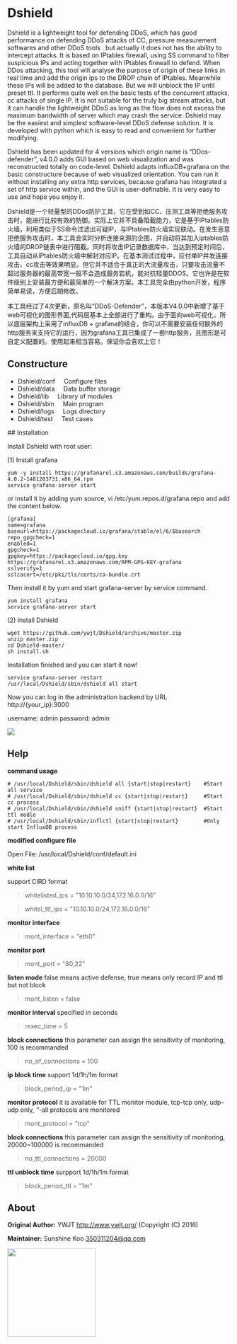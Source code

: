 # Dshield

Dshield is a lightweight tool for defending DDoS, which has good performance on defending DDoS attacks of CC, pressure measurement softwares and other DDoS tools . but actually it does not has the ability to intercept attacks. It is based on IPtables firewall, using SS command to filter suspicious IPs and acting together with IPtables firewall to defend. When DDos attacking, this tool will analyse the purpose of origin of these links in real time and add the origin ips to the DROP chain of IPtables. Meanwhile these IPs will be added to the database. But we will unblock the IP until preset ttl. It performs quite well on the basic tests of the concurrent attacks, cc attacks of single IP. It is not suitable for the truly big stream attacks, but it can handle the lightweight DDoS as long as the flow does not excess the maximum bandwidth of server which may crash the service. Dshield may be the easiest and simplest software-level DDoS defense solution. It is developed with python which is easy to read and convenient for further modifying.

Dshield has been updated for 4 versions which origin name is “DDos-defender”, v4.0.0 adds GUI based on web visualization and was reconstructed totally on code-level. Dshield adapts influxDB+grafana on the basic constructure because of web visualized orientation. You can run it without installing any extra http services, because grafana has integrated a set of http service within, and the GUI is user-definable. It is very easy to use and hope you enjoy it. 

Dshield是一个轻量型的DDos防护工具，它在受到如CC、压测工具等拒绝服务攻击时，能进行比较有效的防御。实际上它并不具备阻截能力，它是基于IPtables防火墙，利用类似于SS命令过滤出可疑IP，与IPtables防火墙实现联动。在发生恶意拒绝服务攻击时，本工具会实时分析连接来源的企图，并自动将其加入iptables防火墙的DROP链表中进行阻截。同时将攻击IP记录数据库中，当达到预定时间后，工具自动从IPtables防火墙中解封对应IP。在基本测试过程中，应付单IP并发连接攻击、cc攻击等效果明显。但它并不适合于真正的大流量攻击，只要攻击流量不超过服务器的最高带宽一般不会造成服务宕机，能对抗轻量DDOS。它也许是在软件级别上安装最方便和最简单的一个解决方案。本工具完全由python开发，程序简单易读，方便后期修改。

本工具经过了4次更新，原名叫“DDoS-Defender”，本版本V4.0.0中新增了基于web可视化的图形界面,代码层基本上全部进行了重构。由于面向web可视化，所以底层架构上采用了influxDB + grafana的结合，你可以不需要安装任何额外的http服务来支持它的运行，因为grafana工具已集成了一套http服务，且图形是可自定义配置的。使用起来相当容易。保证你会喜欢上它！

## Constructure
* Dshield/conf     Configure files
* Dshield/data     Data buffer storage
* Dshield/lib       Library of modules
* Dshield/sbin     Main program
* Dshield/logs     Logs directory
* Dshield/test     Test cases

## Installation

Install Dshield with root user:

(1) Install grafana
```shell
yum -y install https://grafanarel.s3.amazonaws.com/builds/grafana-4.0.2-1481203731.x86_64.rpm
service grafana-server start
```
or install it by adding yum source, vi /etc/yum.repos.d/grafana.repo and add the content below.
```shell
[grafana]
name=grafana
baseurl=https://packagecloud.io/grafana/stable/el/6/$basearch
repo_gpgcheck=1
enabled=1
gpgcheck=1
gpgkey=https://packagecloud.io/gpg.key https://grafanarel.s3.amazonaws.com/RPM-GPG-KEY-grafana
sslverify=1
sslcacert=/etc/pki/tls/certs/ca-bundle.crt
```

Then install it by yum and start grafana-server by service command.
```shell
yum install grafana
service grafana-server start
```

(2) Install Dshield
```shell
wget https://github.com/ywjt/Dshield/archive/master.zip
unzip master.zip
cd Dshield-master/
sh install.sh
```

Installation finished and you can start it now!
```shell
service grafana-server restart
/usr/local/Dshield/sbin/dshield all start
```
Now you can log in the administration backend by URL http://{your_ip}:3000

username: admin
password: admin

<img src="https://github.com/ywjt/Dshield/blob/master/demo.png">

## Help

**command usage**
```shell
# /usr/local/Dshield/sbin/dshield all {start|stop|restart}    #Start all service
# /usr/local/Dshield/sbin/dshield cc {start|stop|restart}     #Start cc process
# /usr/local/Dshield/sbin/dshield sniff {start|stop|restart}  #Start ttl modle
# /usr/local/Dshield/sbin/inflctl {start|stop|restart}        #Only start InfluxDB process
```

**modified configure file**

Open File: /usr/local/Dshield/conf/default.ini


**white list**

support CIRD format
> whitelisted_ips = "10.10.10.0/24,172.16.0.0/16"

> whitel_ttl_ips = "10.10.10.0/24,172.16.0.0/16"

**monitor interface**
> mont_interface = "eth0"

**monitor port**
> mont_port = "80,22"

**listen mode**
false means active defense, true means only record IP and ttl but not block
> mont_listen = false

**monitor interval**
specified in seconds
> rexec_time = 5

**block connections**
this parameter can assign the sensitivity of monitoring, 100 is recommanded
> no_of_connections = 100

**ip block time**
support 1d/1h/1m format
> block_period_ip = "1m"

**monitor protocol**
it is available for TTL monitor module, tcp-tcp only, udp-udp only, ‘’-all protocols are monitored
> mont_protocol = "tcp"

**block connections**
this parameter can assign the sensitivity of monitoring, 20000~100000 is recommanded
> no_ttl_connections = 20000

**ttl unblock time**
surpport 1d/1h/1m format
> block_period_ttl = "1m"


## About

**Original Author:** YWJT http://www.ywjt.org/ (Copyright (C) 2016)

**Maintainer:** Sunshine Koo <350311204@qq.com>

<img src="http://www.ywjt.org/ywjtshare.png" width="200px">
